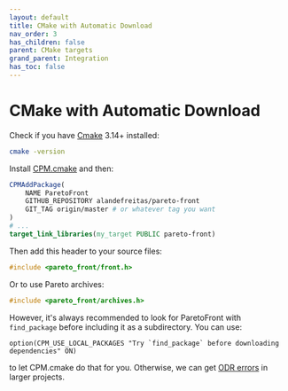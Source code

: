 ```yaml
---
layout: default
title: CMake with Automatic Download
nav_order: 3
has_children: false
parent: CMake targets
grand_parent: Integration
has_toc: false
---
```

# CMake with Automatic Download

Check if you have [Cmake](http://cmake.org) 3.14+ installed:

```bash
cmake -version
```

Install [CPM.cmake](https://github.com/TheLartians/CPM.cmake) and then:

```cmake
CPMAddPackage(
    NAME ParetoFront
    GITHUB_REPOSITORY alandefreitas/pareto-front
    GIT_TAG origin/master # or whatever tag you want
)
# ...
target_link_libraries(my_target PUBLIC pareto-front)
```

Then add this header to your source files:

```cpp
#include <pareto_front/front.h>
```

Or to use Pareto archives:

```cpp
#include <pareto_front/archives.h>
```

However, it's always recommended to look for ParetoFront with `find_package` before including it as a subdirectory. You can use:

```
option(CPM_USE_LOCAL_PACKAGES "Try `find_package` before downloading dependencies" ON)
```

to let CPM.cmake do that for you. Otherwise, we can get [ODR errors](https://en.wikipedia.org/wiki/One_Definition_Rule) in larger projects.




<!-- Generated with mdsplit: https://github.com/alandefreitas/mdsplit -->
